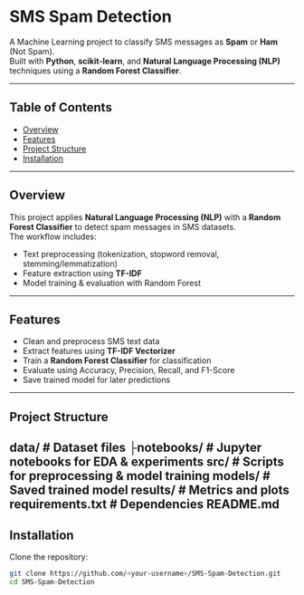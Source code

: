 #  SMS Spam Detection

A Machine Learning project to classify SMS messages as **Spam** or **Ham** (Not Spam).  
Built with **Python**, **scikit-learn**, and **Natural Language Processing (NLP)** techniques using a **Random Forest Classifier**.

---

##  Table of Contents
- [Overview](#overview)
- [Features](#features)
- [Project Structure](#project-structure)
- [Installation](#installation)

---

##  Overview
This project applies **Natural Language Processing (NLP)** with a **Random Forest Classifier** to detect spam messages in SMS datasets.  
The workflow includes:
- Text preprocessing (tokenization, stopword removal, stemming/lemmatization)
- Feature extraction using **TF-IDF**
- Model training & evaluation with Random Forest

---

##  Features
- Clean and preprocess SMS text data  
- Extract features using **TF-IDF Vectorizer**  
- Train a **Random Forest Classifier** for classification  
- Evaluate using Accuracy, Precision, Recall, and F1-Score  
- Save trained model for later predictions  

---

##  Project Structure
 data/ # Dataset files
├notebooks/ # Jupyter notebooks for EDA & experiments
src/ # Scripts for preprocessing & model training
models/ # Saved trained model
results/ # Metrics and plots
requirements.txt # Dependencies
README.md
---

##  Installation
Clone the repository:
```bash
git clone https://github.com/<your-username>/SMS-Spam-Detection.git
cd SMS-Spam-Detection
